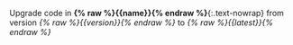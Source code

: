 Upgrade code in __{% raw %}{{name}}{% endraw %}__{:.text-nowrap} from version _{% raw %}{{version}}{% endraw %}_ to _{% raw %}{{latest}}{% endraw %}_